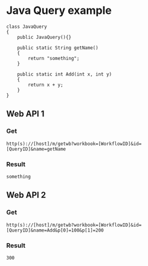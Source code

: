 Java Query example
===

    class JavaQuery
    {
        public JavaQuery(){}

        public static String getName()
        {
            return "something";
        }

        public static int Add(int x, int y)
        {
            return x + y;
        }
    }

## Web API 1

### Get

    http(s)://[host]/m/getwb?workbook=[WorkflowID]&id=[QueryID]&name=getName

### Result

    something

## Web API 2

### Get

    http(s)://[host]/m/getwb?workbook=[WorkflowID]&id=[QueryID]&name=Add&p[0]=100&p[1]=200

### Result

    300


